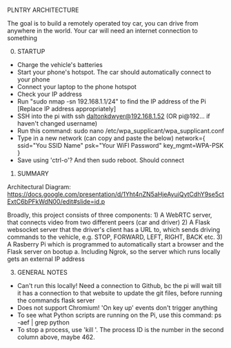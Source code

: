 PLNTRY ARCHITECTURE

The goal is to build a remotely operated toy car, you can drive from anywhere in the world. Your car will need an internet connection to something

0. STARTUP
- Charge the vehicle's batteries
- Start your phone's hotspot. The car should automatically connect to your phone
- Connect your laptop to the phone hotspot
- Check your IP address
- Run "sudo nmap -sn 192.168.1.1/24" to find the IP address of the Pi [Replace IP address appropriately]
- SSH into the pi with ssh daltonkdwyer@192.168.1.52 (OR pi@192... if haven't changed username)
- Run this command: sudo nano /etc/wpa_supplicant/wpa_supplicant.conf 
- Type in a new network (can copy and paste the below)
        network={
            ssid="You SSID Name"
            psk="Your WiFI Password"
            key_mgmt=WPA-PSK
        }
- Save using 'ctrl-o'? And then sudo reboot. Should connect

1. SUMMARY

Architectural Diagram: https://docs.google.com/presentation/d/1Yht4nZN5aHjeAyuiQytCdhY9se5ctExtC6bPFkWdN00/edit#slide=id.p

Broadly, this project consists of three components:
    1) A WebRTC server, that connects video from two different peers (car and driver)
    2) A Flask websocket server that the driver's client has a URL to, which sends driving commands to the vehicle, e.g. STOP, FORWARD, LEFT, RIGHT, BACK etc.
    3) A Rasberry Pi which is programmed to automatically start a browser and the Flask server on bootup
        a. Including Ngrok, so the server which runs locally gets an external IP address


3. GENERAL NOTES

- Can't run this locally! Need a connection to Github, bc the pi will wait till it has a connection to that website to update the git files, before running the commands flask server
- Does not support Chromium! 'On key up' events don't trigger anything
- To see what Python scripts are running on the Pi, use this command: ps -aef | grep python
- To stop a process, use 'kill <process ID>'. The process ID is the number in the second column above, maybe 462.


